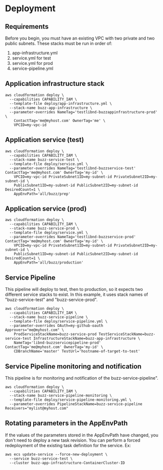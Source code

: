 # Deployment

## Requirements
Before you begin, you must have an existing VPC with two private and two public subnets. These stacks must be run in order of:
  1. app-infrastructure.yml
  1. service.yml for test
  1. service.yml for prod
  1. service-pipeline.yml

## Application infrastructure stack
```console
aws cloudformation deploy \
  --capabilities CAPABILITY_IAM \
  --template-file deploy/app-infrastructure.yml \
  --stack-name buzz-app-infrastructure \
  --parameter-overrides NameTag='testlibnd-buzzappinfrastructure-prod' \
    ContactTag='me@myhost.com' OwnerTag='me' \
    VPCID=my-vpc-id
```

## Application service (test)
```console
aws cloudformation deploy \
  --capabilities CAPABILITY_IAM \
  --stack-name buzz-service-test \
  --template-file deploy/service.yml \
  --parameter-overrides NameTag='testlibnd-buzzservice-test' ContactTag='me@myhost.com' OwnerTag='my-id' \
    VPCID=my-vpc-id PrivateSubnet1ID=my-subnet-id PrivateSubnet2ID=my-subnet-id \
    PublicSubnet1ID=my-subnet-id PublicSubnet2ID=my-subnet-id DesiredCount=1 \
    AppEnvPath='all/buzz/prep'
```

## Application service (prod)
```console
aws cloudformation deploy \
  --capabilities CAPABILITY_IAM \
  --stack-name buzz-service-prod \
  --template-file deploy/service.yml \
  --parameter-overrides NameTag='testlibnd-buzzservice-prod' ContactTag='me@myhost.com' OwnerTag='my-id' \
    VPCID=my-vpc-id PrivateSubnet1ID=my-subnet-id PrivateSubnet2ID=my-subnet-id \
    PublicSubnet1ID=my-subnet-id PublicSubnet2ID=my-subnet-id DesiredCount=1 \
    AppEnvPath='all/buzz/production'
```

## Service Pipeline
This pipeline will deploy to test, then to production, so it expects two different service stacks to exist. In this example, it uses stack names of "buzz-service-test" and "buzz-service-prod".

```console
aws cloudformation deploy \
  --capabilities CAPABILITY_IAM \
  --stack-name buzz-service-pipeline \
  --template-file deploy/service-pipeline.yml \
  --parameter-overrides OAuth=my-github-oauth Approvers="me@myhost.com" \
    ProdServiceStackName=buzz-service-prod TestServiceStackName=buzz-service-test InfrastructureStackName=buzz-app-infrastructure \
    NameTag='libnd-buzzservicepipeline-prod' ContactTag='me@myhost.com' OwnerTag='my-id' \
    CDBranchName='master' TestUrl='hostname-of-target-to-test'
```
## Service Pipeline monitoring and notification
This pipeline is for monitoring and notification of the buzz-service-pipeline".

```console
aws cloudformation deploy \
  --capabilities CAPABILITY_IAM \
  --stack-name buzz-service-pipeline-monitoring \
  --template-file deploy/service-pipeline-monitoring.yml \
  --parameter-overrides PipelineStackName=buzz-service-pipeline Receivers="mylist@myhost.com" 
```

## Rotating parameters in the AppEnvPath
If the values of the parameters stored in the AppEnvPath have changed, you don't need to deploy a new task revision. You can perform a forced redeployment of the existing task definition for the service. Ex:
```console
aws ecs update-service --force-new-deployment \
  --service buzz-service-test \
  --cluster buzz-app-infrastructure-ContainerCluster-ID
```
